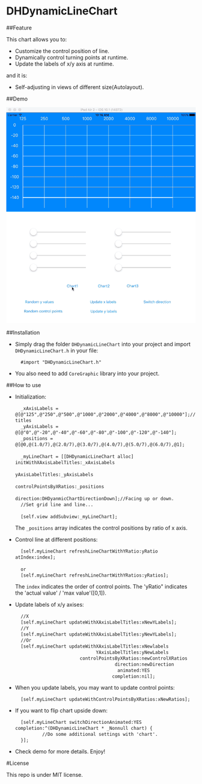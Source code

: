 # DHDynamicLineChart

##Feature

This chart allows you to:
* Customize the control position of line.
* Dynamically control turning points at runtime.
* Update the labels of x/y axis at runtime.<br>

and it is:
* Self-adjusting in views of different size(Autolayout).

##Demo

 ![img](https://github.com/DavidHSW/DHDynamicLineChart/blob/master/DemoGif.gif)

##Installation

* Simply drag the folder `DHDynamicLineChart` into your project and import `DHDynamicLineChart.h` in your file:

        #import "DHDynamicLineChart.h"

* You also need to add `CoreGraphic` library into your project. 

##How to use

* Initialization:
    
        _xAxisLabels = @[@"125",@"250",@"500",@"1000",@"2000",@"4000",@"8000",@"10000"];//Label titles
        _yAxisLabels = @[@"0",@"-20",@"-40",@"-60",@"-80",@"-100",@"-120",@"-140"];
        _positions = @[@0,@(1.0/7),@(2.0/7),@(3.0/7),@(4.0/7),@(5.0/7),@(6.0/7),@1];
        
        _myLineChart = [[DHDynamicLineChart alloc] initWithXAxisLabelTitles:_xAxisLabels
                                                           yAxisLabelTitles:_yAxisLabels
                                                     controlPointsByXRatios:_positions
                                                                  direction:DHDyanmicChartDirectionDown];//Facing up or down.
        //Set grid line and line...
                                       
        [self.view addSubview:_myLineChart];

  The `_positions` array indicates the control positions by ratio of x axis.

* Control line at different positions:

        [self.myLineChart refreshLineChartWithYRatio:yRatio atIndex:index];
        
        or
        [self.myLineChart refreshLineChartWithYRatios:yRatios];

  The `index` indicates the order of control points. The 'yRatio" indicates the 'actual value' / 'max value'([0,1]).

* Update labels of x/y axises:

        //X
        [self.myLineChart updateWithXAxisLabelTitles:xNewYLabels];
        //Y
        [self.myLineChart updateWithXAxisLabelTitles:yNewYLabels];
        //Or
        [self.myLineChart updateWithXAxisLabelTitles:xNewlabels
                                    YAxisLabelTitles:yNewLabels
                              controlPointsByXRatios:newControlXRatios
                                           direction:newDirection
                                            animated:YES
                                          completion:nil];

* When you update labels, you may want to update control points:

        [self.myLineChart updateWithControlPointsByXRatios:xNewRatios];
        
* If you want to flip chart upside down:

        [self.myLineChart switchDirectionAnimated:YES completion:^(DHDynamicLineChart * _Nonnull chart) {
                //Do some additional settings with 'chart'.
        }];

* Check demo for more details. Enjoy!

#License

This repo is under MIT license.

